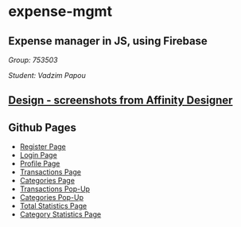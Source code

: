 # expense-mgmt

## Expense manager in JS, using Firebase

_Group: 753503_

_Student: Vadzim Papou_

## [Design - screenshots from Affinity Designer](https://www.figma.com/file/x1i4ceJDfF2WMYDHwi0kSy/Expenser)

## Github Pages
- [Register Page](https://vdmppv.github.io/expense-mgmt/src/register.html)
- [Login Page](https://vdmppv.github.io/expense-mgmt/src/login.html)
- [Profile Page](https://vdmppv.github.io/expense-mgmt/src/profile.html)
- [Transactions Page](https://vdmppv.github.io/expense-mgmt/src/transactions.html)
- [Categories Page](https://vdmppv.github.io/expense-mgmt/src/categories.html)
- [Transactions Pop-Up](https://vdmppv.github.io/expense-mgmt/src/addTransaction.html)
- [Categories Pop-Up](https://vdmppv.github.io/expense-mgmt/src/addCategory.html)
- [Total Statistics Page](https://vdmppv.github.io/expense-mgmt/src/statistics_total)
- [Category Statistics Page](https://vdmppv.github.io/expense-mgmt/src/statistics_category.html)
